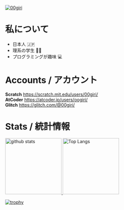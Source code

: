 <p align="left">
  <a href="https://github.com/00giri/"> <img src="https://komarev.com/ghpvc/?username=00giri" alt="00giri"> </a>
</p>
<!--
# About Me    
-->

# 私について  
- 日本人 :jp:  
- 理系の学生 :man_student:  
- プログラミングが趣味 :computer:  

# Accounts / アカウント  
**Scratch** https://scratch.mit.edu/users/00giri/  
**AtCoder** https://atcoder.jp/users/oogiri/  
**Glitch** https://glitch.com/@00giri/  

# Stats / 統計情報  
<p align="left"> 
  <a href="https://github.com/anuraghazra/github-readme-stats"> <img alt="github stats" height="180px" src="https://github-readme-stats.vercel.app/api?username=00giri&count_private=true&show_icons=true&theme=algolia"> </a>
  <a href="https://github.com/anuraghazra/github-readme-stats"> <img alt="Top Langs" height="180px" src="https://github-readme-stats.vercel.app/api/top-langs/?username=00giri&layout=compact&theme=algolia&langs_count=6&hide=Ruby"> </a>
</p>

[![trophy](https://github-profile-trophy.vercel.app/?username=00giri&theme=darkhub&column=-1)](https://github.com/ryo-ma/github-profile-trophy)
